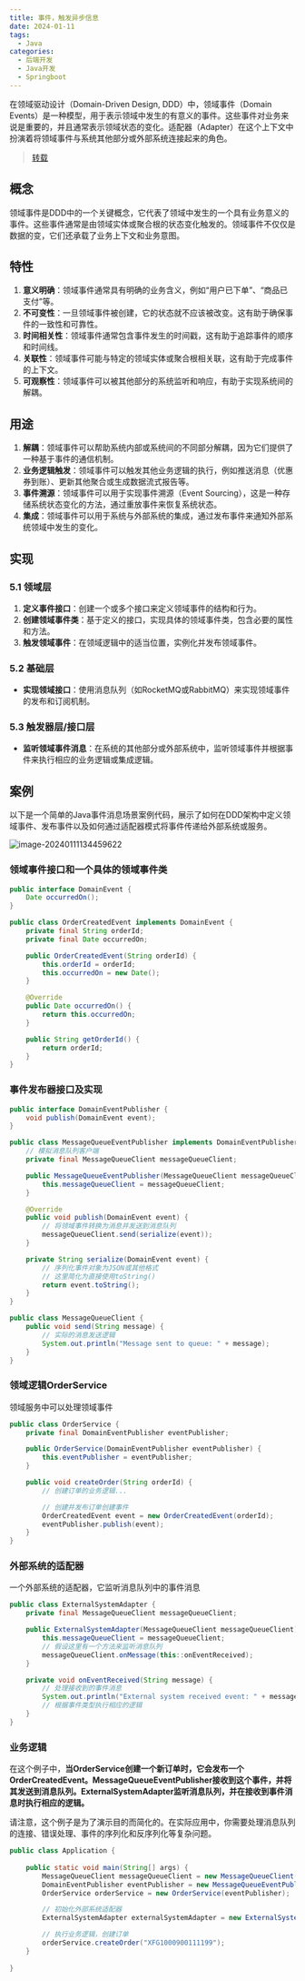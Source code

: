 ```yaml
---
title: 事件，触发异步信息
date: 2024-01-11
tags: 
  - Java
categories: 
  - 后端开发
  - Java开发
  - Springboot
---
```


在领域驱动设计（Domain-Driven Design, DDD）中，领域事件（Domain Events）是一种模型，用于表示领域中发生的有意义的事件。这些事件对业务来说是重要的，并且通常表示领域状态的变化。适配器（Adapter）在这个上下文中扮演着将领域事件与系统其他部分或外部系统连接起来的角色。



> [转载](https://articles.zsxq.com/id_msdhe1if3qr4.html)

## **概念**

领域事件是DDD中的一个关键概念，它代表了领域中发生的一个具有业务意义的事件。这些事件通常是由领域实体或聚合根的状态变化触发的。领域事件不仅仅是数据的变，它们还承载了业务上下文和业务意图。

## **特性**

1. **意义明确**：领域事件通常具有明确的业务含义，例如“用户已下单”、“商品已支付”等。
2. **不可变性**：一旦领域事件被创建，它的状态就不应该被改变。这有助于确保事件的一致性和可靠性。
3. **时间相关性**：领域事件通常包含事件发生的时间戳，这有助于追踪事件的顺序和时间线。
4. **关联性**：领域事件可能与特定的领域实体或聚合根相关联，这有助于完成事件的上下文。
5. **可观察性**：领域事件可以被其他部分的系统监听和响应，有助于实现系统间的解耦。

## **用途**

1. **解耦**：领域事件可以帮助系统内部或系统间的不同部分解耦，因为它们提供了一种基于事件的通信机制。
2. **业务逻辑触发**：领域事件可以触发其他业务逻辑的执行，例如推送消息（优惠券到账）、更新其他聚合或生成数据流式报告等。
3. **事件溯源**：领域事件可以用于实现事件溯源（Event Sourcing），这是一种存储系统状态变化的方法，通过重放事件来恢复系统状态。
4. **集成**：领域事件可以用于系统与外部系统的集成，通过发布事件来通知外部系统领域中发生的变化。

## 实现

### **5.1 领域层**

1. **定义事件接口**：创建一个或多个接口来定义领域事件的结构和行为。
2. **创建领域事件类**：基于定义的接口，实现具体的领域事件类，包含必要的属性和方法。
3. **触发领域事件**：在领域逻辑中的适当位置，实例化并发布领域事件。

### **5.2 基础层**

- **实现领域接口**：使用消息队列（如RocketMQ或RabbitMQ）来实现领域事件的发布和订阅机制。

### **5.3 触发器层/接口层**

- **监听领域事件消息**：在系统的其他部分或外部系统中，监听领域事件并根据事件来执行相应的业务逻辑或集成逻辑。

## 案例

以下是一个简单的Java事件消息场景案例代码，展示了如何在DDD架构中定义领域事件、发布事件以及如何通过适配器模式将事件传递给外部系统或服务。

![image-20240111134459622](https://typora-1309665611.cos.ap-nanjing.myqcloud.com/typora/image-20240111134459622.png)

### 领域事件接口和一个具体的领域事件类

```java
public interface DomainEvent {
    Date occurredOn();
}

public class OrderCreatedEvent implements DomainEvent {
    private final String orderId;
    private final Date occurredOn;

    public OrderCreatedEvent(String orderId) {
        this.orderId = orderId;
        this.occurredOn = new Date();
    }

    @Override
    public Date occurredOn() {
        return this.occurredOn;
    }

    public String getOrderId() {
        return orderId;
    }
}
```

### 事件发布器接口及实现

```java
public interface DomainEventPublisher {
    void publish(DomainEvent event);
}

public class MessageQueueEventPublisher implements DomainEventPublisher {
    // 模拟消息队列客户端
    private final MessageQueueClient messageQueueClient;

    public MessageQueueEventPublisher(MessageQueueClient messageQueueClient) {
        this.messageQueueClient = messageQueueClient;
    }

    @Override
    public void publish(DomainEvent event) {
        // 将领域事件转换为消息并发送到消息队列
        messageQueueClient.send(serialize(event));
    }

    private String serialize(DomainEvent event) {
        // 序列化事件对象为JSON或其他格式
        // 这里简化为直接使用toString()
        return event.toString();
    }
}

public class MessageQueueClient {
    public void send(String message) {
        // 实际的消息发送逻辑
        System.out.println("Message sent to queue: " + message);
    }
}
```

### 领域逻辑OrderService

领域服务中可以处理领域事件

```java
public class OrderService {
    private final DomainEventPublisher eventPublisher;

    public OrderService(DomainEventPublisher eventPublisher) {
        this.eventPublisher = eventPublisher;
    }

    public void createOrder(String orderId) {
        // 创建订单的业务逻辑...

        // 创建并发布订单创建事件
        OrderCreatedEvent event = new OrderCreatedEvent(orderId);
        eventPublisher.publish(event);
    }
}
```

### 外部系统的适配器

一个外部系统的适配器，它监听消息队列中的事件消息

```java
public class ExternalSystemAdapter {
    private final MessageQueueClient messageQueueClient;

    public ExternalSystemAdapter(MessageQueueClient messageQueueClient) {
        this.messageQueueClient = messageQueueClient;
        // 假设这里有一个方法来监听消息队列
        messageQueueClient.onMessage(this::onEventReceived);
    }

    private void onEventReceived(String message) {
        // 处理接收到的事件消息
        System.out.println("External system received event: " + message);
        // 根据事件类型执行相应的逻辑
    }
}
```

### 业务逻辑

在这个例子中，**当OrderService创建一个新订单时，它会发布一个OrderCreatedEvent。MessageQueueEventPublisher接收到这个事件，并将其发送到消息队列。ExternalSystemAdapter监听消息队列，并在接收到事件消息时执行相应的逻辑。**

请注意，这个例子是为了演示目的而简化的。在实际应用中，你需要处理消息队列的连接、错误处理、事件的序列化和反序列化等复杂问题。

```java
public class Application {
    
    public static void main(String[] args) {
        MessageQueueClient messageQueueClient = new MessageQueueClient();
        DomainEventPublisher eventPublisher = new MessageQueueEventPublisher(messageQueueClient);
        OrderService orderService = new OrderService(eventPublisher);

        // 初始化外部系统适配器
        ExternalSystemAdapter externalSystemAdapter = new ExternalSystemAdapter(messageQueueClient);

        // 执行业务逻辑，创建订单
        orderService.createOrder("XFG1000900111199");
    }
    
}
```

